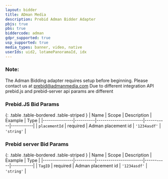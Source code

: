 ```yaml
---
layout: bidder
title: ADman Media
description: Prebid Adman Bidder Adapter
pbjs: true
pbs: true
biddercode: adman
gdpr_supported: true
usp_supported: true
media_types: banner, video, native
userIds: uid2, lotamePanoramaId, idx
---
```


### Note:

The Adman Bidding adapter requires setup before beginning. Please contact us at prebid@admanmedia.com
Due to different integration API prebid.js and prebid-server api params are different

### Prebid.JS Bid Params

{: .table .table-bordered .table-striped }
| Name          | Scope    | Description           | Example   | Type      |
|---------------|----------|-----------------------|-----------|-----------|
| `placementId`      | required | Adman placement id         | `'1234asdf'`    | `'string'` |


### Prebid server Bid Params

{: .table .table-bordered .table-striped }
| Name          | Scope    | Description           | Example   | Type      |
|---------------|----------|-----------------------|-----------|-----------|
| `TagID`      | required | Adman placement id         | `'1234asdf'`    | `'string'` |
